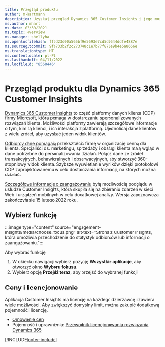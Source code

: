 ```yaml
---
title: Przegląd produktu
author: m-hartmann
description: Uzyskaj przegląd Dynamics 365 Customer Insights i jego możliwości.
ms.author: mhart
ms.date: 07/30/2021
ms.topic: overview
ms.manager: shellyha
ms.openlocfilehash: ff3d23d00a565bf9e5693e7cd5db644ddfe4887e
ms.sourcegitcommit: 9f6733b2f2c273748c1e7b77f871e9b4e5a8666e
ms.translationtype: HT
ms.contentlocale: pl-PL
ms.lasthandoff: 04/11/2022
ms.locfileid: "8560446"
---
```

# <a name="product-overview-for-dynamics-365-customer-insights"></a>Przegląd produktu dla Dynamics 365 Customer Insights

[Dynamics 365 Customer Insights](https://dynamics.microsoft.com/ai/customer-insights/) to część platformy danych klienta (CDP) firmy Microsoft, która pomaga w dostarczaniu spersonalizowanych rozwiązań klienta. Możliwości platformy zawierają szczegółowe informacje o tym, kim są klienci, i ich interakcja z platformą. Ujednolicaj dane klientów z wielu źródeł, aby uzyskać jeden widok klientów.

[Odbiorcy dane pomagają](audience-insights/overview.md) przekształcić firmę w organizację cenną dla klienta. Specjaliści ds. marketingu, sprzedaży i obsługi klienta mają wgląd w dane potrzebne do personalizowania działań. Połącz dane ze źródeł transakcyjnych, behawioralnych i obserwacyjnych, aby stworzyć 360-stopniowy widok klienta. Szybsze wyświetlanie wyników dzięki protokołowi CDP zaprojektowanemu w celu dostarczania informacji, na których można działać. 

[Szczegółowe informacje o zaangażowaniu](engagement-insights/overview.md) byłą możliwością podglądu w usłudze Customer Insights, która skupiła się na zbieraniu zdarzeń w sieci Web i urządzeń mobilnych w celu dodatkowej analizy. Wersja zapoznawcza zakończyła się 15 lutego 2022 roku.
 
## <a name="choose-a-capability"></a>Wybierz funkcję

:::image type="content" source="engagement-insights/media/choose_focus.png" alt-text="Strona z Customer Insights, która umożliwia przechodzenie do statystyk odbiorców lub informacji o zaangażowaniu.":::

Aby wybrać funkcję

1. W okienku nawigacji wybierz pozycję **Wszystkie aplikacje**, aby otworzyć okno **Wyboru fokusu**.
1. Wybierz opcję **Przejdź teraz**, aby przejść do wybranej funkcji.

## <a name="pricing-and-licensing"></a>Ceny i licencjonowanie

Aplikacja Customer Insights ma licencję na każdego dzierżawcę i zawiera wiele możliwości. Aby zwiększyć domyślny limit, można zakupić dodatkową pojemność i licencję. 
- [Omówienie cen](https://dynamics.microsoft.com/ai/customer-insights/pricing/)
- Pojemność i uprawnienia: [Przewodnik licencjonowania rozwiązania Dynamics 365](https://go.microsoft.com/fwlink/?LinkId=866544)

[!INCLUDE[footer-include](includes/footer-banner.md)]

